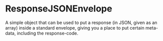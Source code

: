 # ResponseJSONEnvelope
A simple object that can be used to put a response (in JSON, given as an array) inside a standard envelope, giving you a place to put certain meta-data, including the response-code.
